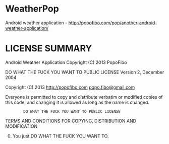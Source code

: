 WeatherPop
==========

Android weather application - http://popofibo.com/pop/another-android-weather-application/

LICENSE SUMMARY
===============

Android Weather Application
Copyright (C) 2013 PopoFibo

DO WHAT THE FUCK YOU WANT TO PUBLIC LICENSE 
                    Version 2, December 2004 

 Copyright (C) 2013 http://popofibo.com <popo.fibo@gmail.com> 

 Everyone is permitted to copy and distribute verbatim or modified 
 copies of this code, and changing it is allowed as long 
 as the name is changed. 

            DO WHAT THE FUCK YOU WANT TO PUBLIC LICENSE 
   TERMS AND CONDITIONS FOR COPYING, DISTRIBUTION AND MODIFICATION 

  0. You just DO WHAT THE FUCK YOU WANT TO.
